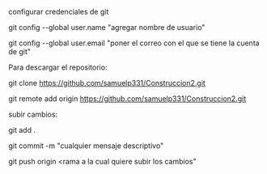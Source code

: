 configurar credenciales de git

git config --global user.name  "agregar nombre de usuario"

git config --global user.email  "poner el correo con el que se tiene la cuenta de git"


Para descargar el repositorio:


git clone https://github.com/samuelp331/Construccion2.git

git remote add origin https://github.com/samuelp331/Construccion2.git

subir cambios:

git add .

git commit -m "cualquier mensaje descriptivo"

git push origin <rama a la cual quiere subir los cambios"

